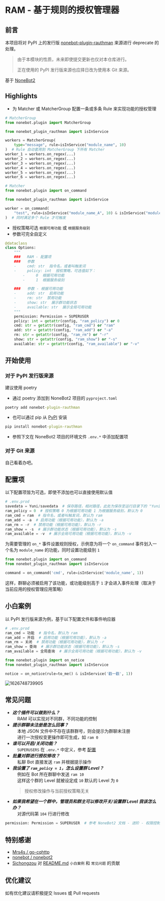 # RAM - 基于规则的授权管理器
## 前言
本项目将对 PyPI 上的发行版 [nonebot-plugin-rauthman](https://pypi.org/project/nonebot-plugin-rauthman/) 来源进行 deprecate 的处理。
> 由于本模块的性质，未来即使提交更新也仅对本仓库进行。
> 
> 正在使用的 PyPI 发行版来源也应择日改为使用本 Git 来源。

基于 [NoneBot2](https://github.com/nonebot/nonebot2)
## Highlights
- 为 Matcher 或 MatcherGroup 配置一条或多条 Rule 来实现功能的授权管理
```python
# MatcherGroup
from nonebot.plugin import MatcherGroup

from nonebot_plugin_rauthman import isInService

workers = MatcherGroup(
    type="message", rule=isInService("module_name", 10)
)  # Rule 自动套用到 MatcherGroup 下所有 Matcher
worker_1 = workers.on_regex(...)
worker_2 = workers.on_regex(...)
worker_3 = workers.on_regex(...)
worker_4 = workers.on_regex(...)
worker_5 = workers.on_regex(...)
worker_6 = workers.on_regex(...)
```
```python
# Matcher
from nonebot.plugin import on_command

from nonebot_plugin_rauthman import isInService

worker = on_command(
    "test", rule=isInService("module_name_A", 10) & isInService("module_name_B", 10)
)  # 同时满足多个 Rule 才可触发
```
- 授权策略可选 `根据可用功能` 或 `根据服务级别`
- 参数可完全自定义
```python
@dataclass
class Options:
    """
    ###   RAM - 配置项
    ###   参数
    -     cmd: str  指令名，或者叫触发词
    -     policy: int  授权策略，可选值如下：
        -     0  根据可用功能
        -     1  根据服务级别

    ###   参数 - 根据可用功能
    -     add: str  启用功能
    -     rm: str  禁用功能
    -     show: str  展示群功能状态
    -     available: str  展示全局可用功能
    """
    permission: Permission = SUPERUSER
    policy: int = getattr(config, "ram_policy") or 0
    cmd: str = getattr(config, "ram_cmd") or "ram"
    add: str = getattr(config, "ram_add") or "-a"
    rm: str = getattr(config, "ram_rm") or "-r"
    show: str = getattr(config, "ram_show") or "-s"
    available: str = getattr(config, "ram_available") or "-v"
```
## 开始使用
### 对于 PyPI 发行版来源
建议使用 poetry
- 通过 poetry 添加到 NoneBot2 项目的 `pyproject.toml`
```cmd
poetry add nonebot-plugin-rauthman
```
- 也可以通过 pip 从 [PyPI](https://pypi.org/project/nonebot-plugin-rauthman/) 安装
```cmd
pip install nonebot-plugin-rauthman
```
- 参照下文在 NoneBot2 项目的环境文件 `.env.*` 中添加配置项
### 对于 Git 来源
自己看着办吧。
## 配置项
以下配置项皆为可选，即使不添加也可以直接使用默认值
```python
# .env.prod
savedata = Yuni/savedata  # 保存路径，相对路径，此处为保存至运行目录下的 "Yuni/savedata/" 下，默认为 ""
ram_policy = 0  # 授权策略 0 为根据可用功能 1 为根据服务级别，默认为 0
ram_cmd = ram  # 指令名，或者叫触发词，默认为 ram
ram_add = -a  # 启用功能（根据可用功能），默认为 -a
ram_rm = -r  # 禁用功能（根据可用功能），默认为 -r
ram_show = -s  # 展示群功能状态（根据可用功能），默认为 -s
ram_available = -v  # 展示全局可用功能（根据可用功能），默认为 -v
```
为需要管理的 `on_*` 事件设置规则授权，示例意为将一个 `on_command` 事件划入一个名为 `module_name` 的功能，同时设置功能级别 `1`
```python
from nonebot.plugin import on_command
from nonebot_plugin_rauthman import isInService

command = on_command('cmd', rule=isInService('module_name', 1))
```
这样，群聊必须被启用了该功能，或功能级别高于 `1` 才会进入事件处理（取决于当前应用的授权管理应用策略）
## 小白案例
以 PyPI 发行版来源为例，基于以下配置文件和事件响应器
```python
# .env.prod
ram_cmd = 功能  # 指令名，默认为 ram
ram_add = 开启  # 启用功能（根据可用功能），默认为 -a
ram_rm = 关闭  # 禁用功能（根据可用功能），默认为 -r
ram_show = 查询  # 展示群功能状态（根据可用功能），默认为 -s
ram_available = 全局查询  # 展示全局可用功能（根据可用功能），默认为 -v
```
```python
from nonebot.plugin import on_notice
from nonebot_plugin_rauthman import isInService

notice = on_notice(rule=to_me() & isInService('戳一戳', 1))
```
![1626748739905](BotTest1.jpg)
## 常见问题
- ***这个插件可以做到什么？***  
  &nbsp;&nbsp;&nbsp;&nbsp;RAM 可以实现对不同群，不同功能的控制
- ***提示群聊未注册是怎么回事？***  
  &nbsp;&nbsp;&nbsp;&nbsp;本地 JSON 文件中不存在该群群号，则会提示为群聊未注册  
  &nbsp;&nbsp;&nbsp;&nbsp;进行一次授权变更操作即可生成，如 `ram 0`
- ***谁可以开启/关闭功能？***  
  &nbsp;&nbsp;&nbsp;&nbsp;`SUPERUSERS` 在 `.env.*` 中定义，参考 [配置](https://v2.nonebot.dev/docs/tutorial/configuration#env-%E6%96%87%E4%BB%B6-1)
- ***批量对群进行授权修改？***  
  &nbsp;&nbsp;&nbsp;&nbsp;私聊 Bot 直接发送 `ram` 并根据提示操作
- ***我设置了 `ram_policy = 1`，怎么设置群 Level？***  
  &nbsp;&nbsp;&nbsp;&nbsp;例如在 Bot 所在群聊中发送 ``ram 10``  
  &nbsp;&nbsp;&nbsp;&nbsp;这样这个群的 Level 就被设定成 ``10`` 默认的 Level 为 ``0``
  > 授权修改操作与当前授权策略无关
- ***如果我希望在一个群中，管理员和群主可以修改开关/设置群 Level 我该怎么办？***  
  &nbsp;&nbsp;&nbsp;&nbsp;对源代码第 ``104`` 行进行修改
```python
permission: Permission = SUPERUSER  # 参考 NoneBot2 文档 - 进阶 - 权限控制
```
## 特别感谢
- [Mrs4s / go-cqhttp](https://github.com/Mrs4s/go-cqhttp)
- [nonebot / nonebot2](https://github.com/nonebot/nonebot2)
- [Sichongzou](https://github.com/Sichongzou) 对 [README.md](README.md) `小白案例` 和 `常见问题` 的贡献
## 优化建议
如有优化建议请积极提交 Issues 或 Pull requests